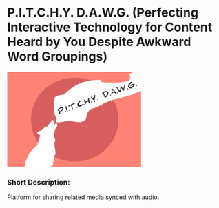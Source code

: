# P.I.T.C.H.Y. D.A.W.G. (Perfecting Interactive Technology for Content Heard by You Despite Awkward Word Groupings)  
![image of a wolf howling team name](https://raw.githubusercontent.com/nypl-openaudio/start-here/master/Projects/Images/pdlogo.png)
### Short Description:  
Platform for sharing related media synced with audio.  
